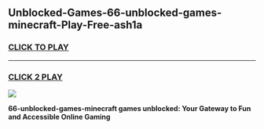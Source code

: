 
## Unblocked-Games-66-unblocked-games-minecraft-Play-Free-ash1a
<h3>
<a href="https://premium76.site?title=66-unblocked-games-minecraft&ref=18A1">CLICK TO PLAY</a></h3>
<hr>

<h3>
<a href="https://premium76.site?title=66-unblocked-games-minecraft&ref=18A1">CLICK 2 PLAY</a>
  
</h3>

<a href="https://premium76.site?title=66-unblocked-games-minecraft&ref=18A1"><img src="https://clearcache.store/games.png"></a>


**66-unblocked-games-minecraft games unblocked: Your Gateway to Fun and Accessible Online Gaming**
